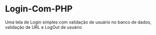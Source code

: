 # Login-Com-PHP
Uma tela de Login simples com validação de usuário no banco de dados, validação de URL e LogOut de usuário
